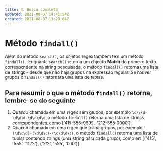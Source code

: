 ```yaml
---
title: 4. Busca completa
updated: 2021-08-07 14:41:54Z
created: 2021-08-07 13:29:04Z
---
```


# Método `findall()`

Além do método `search()`, os objetos regex também tem um método `findall()`.  Enquanto `search()` retorna um objecto **Match** do primeiro texto correspondente na string pesquisada, o método `findall()` retorna uma lista de strings - desde que não haja grupos na expressão regular. Se houver grupos o `findall()` retornará uma lista de tuplas.

## Para resumir o que o método `findall()` retorna, lembre-se do seguinte

1.  Quando chamada em uma regex sem grupos, por exemplo `\d\d\d-\d\d\d-\d\d\d\d`, o método `findall()` retorna uma lista de strings correspondentes, como \['415-555-9999', '212-555-0000'\].
2.  Quando chamado em uma regex que tenha grupos, por exemplo, `(\d\d\d)-(\d\d\d)-(\d\d\d\d)`, o método `findall()` retorna uma lista de tuplas contendo strings (uma string para cada grupo), como em \[('415', '555', '1122'), ('212', '555', '000')\].